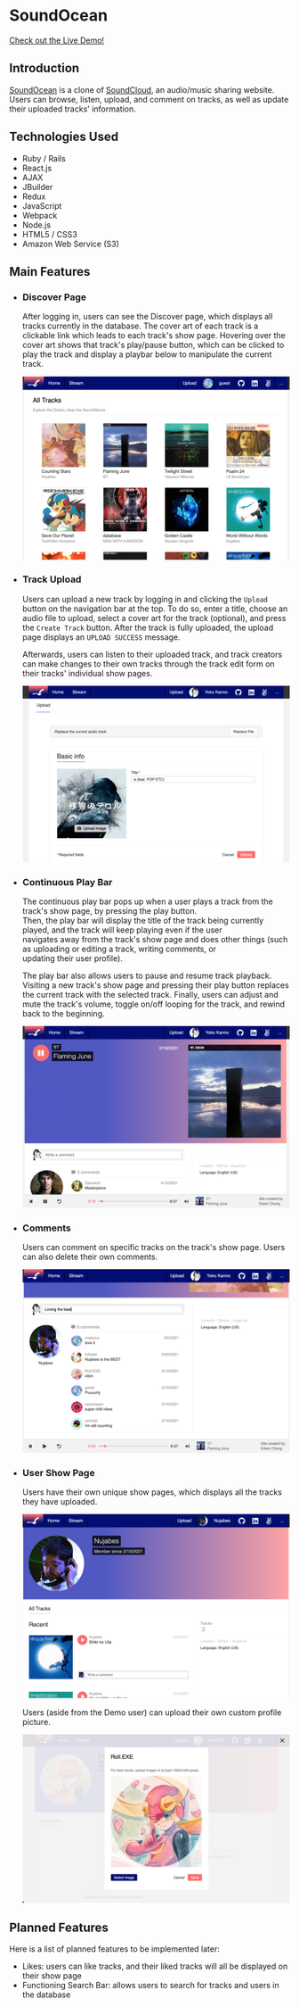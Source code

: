 # SoundOcean

[Check out the Live Demo!](https://soundocean.herokuapp.com/#/)

## Introduction

[SoundOcean](https://soundocean.herokuapp.com/#/) is a clone of [SoundCloud](https://soundcloud.com), an audio/music sharing website. Users can browse, listen, upload, and comment on tracks, as well as update their uploaded tracks' information.

## Technologies Used

- Ruby / Rails
- React.js
- AJAX
- JBuilder
- Redux
- JavaScript
- Webpack
- Node.js
- HTML5 / CSS3
- Amazon Web Service (S3)

## Main Features

- ### Discover Page

    After logging in, users can see the Discover page, which displays all tracks currently in the database. The cover art of each       track is a clickable link which leads to each track's show page. Hovering over the cover art shows that track's play/pause button, which can be clicked to play the track and display a playbar below to manipulate the current track.
    
    ![discover](https://github.com/EdwinHongCheng/SoundOcean/blob/main/app/assets/images/readme_screenshots/Discover/01.png)

- ### Track Upload

    Users can upload a new track by logging in and clicking the `Upload` button on the navigation bar at the top. To do so, enter a     title, choose an audio file to upload, select a cover art for the track (optional), and press the `Create Track` button. After       the track is fully uploaded, the upload page displays an `UPLOAD SUCCESS` message.

    Afterwards, users can listen to their uploaded track, and track creators can make changes to their own tracks through the track     edit form on their tracks' individual show pages.
    
    ![upload](https://github.com/EdwinHongCheng/SoundOcean/blob/main/app/assets/images/readme_screenshots/Upload/02.png)

- ### Continuous Play Bar

    The continuous play bar pops up when a user plays a track from the track's show page, by pressing the play button.     
    Then, the play bar will display the title of the track being currently played, and the track will keep playing even if the user  
    navigates away from the track's show page and does other things (such as uploading or editing a track, writing comments, or         
    updating their user profile).
    
    The play bar also allows users to pause and resume track playback. Visiting a new track's show page and pressing their play button
    replaces the current track with the selected track. Finally, users can adjust and mute the track's volume, toggle on/off looping for       the track, and rewind back to the beginning.
    
    ![playbar](https://github.com/EdwinHongCheng/SoundOcean/blob/main/app/assets/images/readme_screenshots/PlayBar/01.png)
    
- ### Comments
    
    Users can comment on specific tracks on the track's show page. Users can also delete their own comments.
    
    ![playbar](https://github.com/EdwinHongCheng/SoundOcean/blob/main/app/assets/images/readme_screenshots/Comments/01.png)
    
- ### User Show Page

    Users have their own unique show pages, which displays all the tracks they have uploaded.   
    
    ![userShowPage3](https://github.com/EdwinHongCheng/SoundOcean/blob/main/app/assets/images/readme_screenshots/UserShowPage/03.png)
    
    
    Users (aside from the Demo user) can upload their own custom profile picture.    
    
    ![userShowPage2](https://github.com/EdwinHongCheng/SoundOcean/blob/main/app/assets/images/readme_screenshots/UserShowPage/02.png)
    
## Planned Features

Here is a list of planned features to be implemented later:

- Likes: users can like tracks, and their liked tracks will all be displayed on their show page
- Functioning Search Bar: allows users to search for tracks and users in the database

